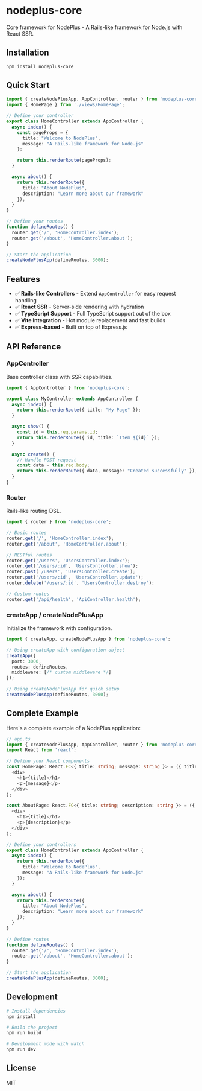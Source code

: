 # nodeplus-core

Core framework for NodePlus - A Rails-like framework for Node.js with React SSR.

## Installation

```bash
npm install nodeplus-core
```

## Quick Start

```typescript
import { createNodePlusApp, AppController, router } from 'nodeplus-core';
import { HomePage } from './views/HomePage';

// Define your controller
export class HomeController extends AppController {
  async index() {
    const pageProps = {
      title: "Welcome to NodePlus",
      message: "A Rails-like framework for Node.js"
    };

    return this.renderRoute(pageProps);
  }

  async about() {
    return this.renderRoute({ 
      title: "About NodePlus",
      description: "Learn more about our framework"
    });
  }
}

// Define your routes
function defineRoutes() {
  router.get('/', 'HomeController.index');
  router.get('/about', 'HomeController.about');
}

// Start the application
createNodePlusApp(defineRoutes, 3000);
```

## Features

- ✅ **Rails-like Controllers** - Extend `AppController` for easy request handling
- ✅ **React SSR** - Server-side rendering with hydration
- ✅ **TypeScript Support** - Full TypeScript support out of the box
- ✅ **Vite Integration** - Hot module replacement and fast builds
- ✅ **Express-based** - Built on top of Express.js

## API Reference

### AppController

Base controller class with SSR capabilities.

```typescript
import { AppController } from 'nodeplus-core';

export class MyController extends AppController {
  async index() {
    return this.renderRoute({ title: "My Page" });
  }

  async show() {
    const id = this.req.params.id;
    return this.renderRoute({ id, title: `Item ${id}` });
  }

  async create() {
    // Handle POST request
    const data = this.req.body;
    return this.renderRoute({ data, message: "Created successfully" });
  }
}
```

### Router

Rails-like routing DSL.

```typescript
import { router } from 'nodeplus-core';

// Basic routes
router.get('/', 'HomeController.index');
router.get('/about', 'HomeController.about');

// RESTful routes
router.get('/users', 'UsersController.index');
router.get('/users/:id', 'UsersController.show');
router.post('/users', 'UsersController.create');
router.put('/users/:id', 'UsersController.update');
router.delete('/users/:id', 'UsersController.destroy');

// Custom routes
router.get('/api/health', 'ApiController.health');
```

### createApp / createNodePlusApp

Initialize the framework with configuration.

```typescript
import { createApp, createNodePlusApp } from 'nodeplus-core';

// Using createApp with configuration object
createApp({
  port: 3000,
  routes: defineRoutes,
  middleware: [/* custom middleware */]
});

// Using createNodePlusApp for quick setup
createNodePlusApp(defineRoutes, 3000);
```

## Complete Example

Here's a complete example of a NodePlus application:

```typescript
// app.ts
import { createNodePlusApp, AppController, router } from 'nodeplus-core';
import React from 'react';

// Define your React components
const HomePage: React.FC<{ title: string; message: string }> = ({ title, message }) => (
  <div>
    <h1>{title}</h1>
    <p>{message}</p>
  </div>
);

const AboutPage: React.FC<{ title: string; description: string }> = ({ title, description }) => (
  <div>
    <h1>{title}</h1>
    <p>{description}</p>
  </div>
);

// Define your controllers
export class HomeController extends AppController {
  async index() {
    return this.renderRoute({
      title: "Welcome to NodePlus",
      message: "A Rails-like framework for Node.js"
    });
  }

  async about() {
    return this.renderRoute({
      title: "About NodePlus",
      description: "Learn more about our framework"
    });
  }
}

// Define routes
function defineRoutes() {
  router.get('/', 'HomeController.index');
  router.get('/about', 'HomeController.about');
}

// Start the application
createNodePlusApp(defineRoutes, 3000);
```

## Development

```bash
# Install dependencies
npm install

# Build the project
npm run build

# Development mode with watch
npm run dev
```

## License

MIT 